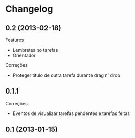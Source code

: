 Changelog
=========

## 0.2 (2013-02-18)

Features
- Lembretes no tarefas
- Orientador

Correções
- Proteger título de outra tarefa durante drag n' drop

## 0.1.1

Correções
- Eventos de visualizar tarefas pendentes e tarefas feitas

## 0.1 (2013-01-15)
